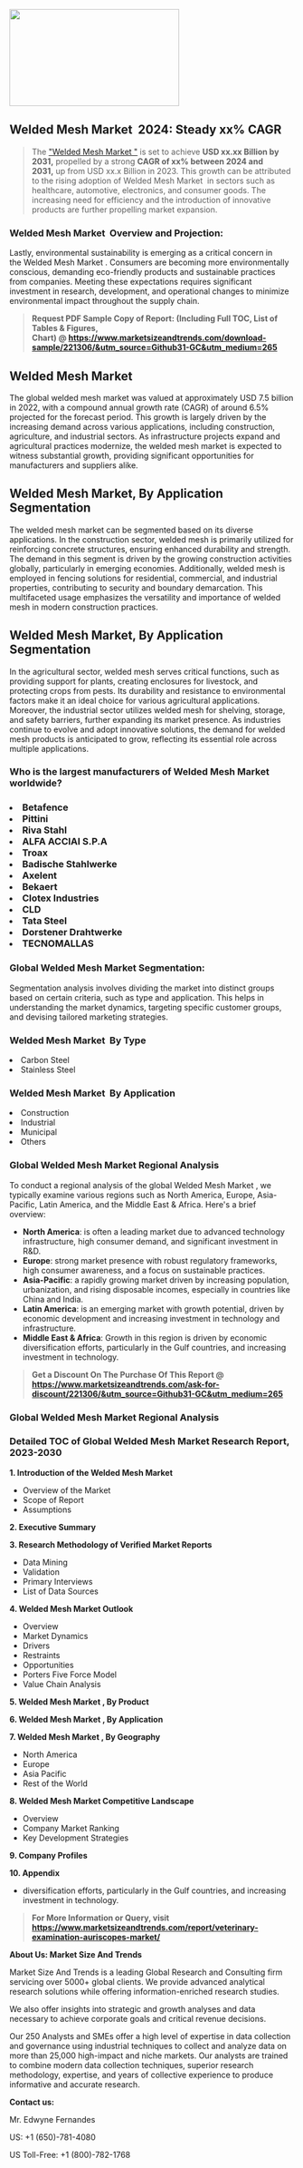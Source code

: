 <p><img class="alignnone size-medium wp-image-20088" src="https://ffe5etoiles.com/wp-content/uploads/2024/12/MST1-300x171.png" alt="" width="300" height="171" /></p><h2 id="ember46" class="ember-view reader-text-block__heading-2">Welded Mesh Market &nbsp;2024: Steady&nbsp;xx% CAGR</h2><blockquote id="ember47" class="ember-view reader-text-block__blockquote">The&nbsp;<a class="app-aware-link " href="https://www.marketsizeandtrends.com/download-sample/221306/&utm_source=Github31-GC&utm_medium=265" target="_blank" data-test-app-aware-link="">"Welded Mesh Market "</a>&nbsp;is set to achieve&nbsp;<strong>USD&nbsp;xx.xx&nbsp;Billion by 2031,</strong>&nbsp;propelled by a strong&nbsp;<strong>CAGR of&nbsp;xx% between 2024 and 2031,</strong>&nbsp;up from USD xx.x Billion in 2023. This growth can be attributed to the rising adoption of&nbsp;Welded Mesh Market &nbsp;in sectors such as healthcare, automotive, electronics, and consumer goods. The increasing need for efficiency and the introduction of innovative products are further propelling market expansion.</blockquote><h3 id="ember48" class="ember-view reader-text-block__heading-3">Welded Mesh Market &nbsp;Overview and Projection:</h3><p id="ember49" class="ember-view reader-text-block__paragraph">Lastly, environmental sustainability is emerging as a critical concern in the&nbsp;Welded Mesh Market . Consumers are becoming more environmentally conscious, demanding eco-friendly products and sustainable practices from companies. Meeting these expectations requires significant investment in research, development, and operational changes to minimize environmental impact throughout the supply chain.</p><blockquote id="ember50" class="ember-view reader-text-block__blockquote"><strong>Request PDF Sample Copy of Report: (Including Full TOC, List of Tables &amp; Figures, Chart)&nbsp;@&nbsp;<strong><a href="https://www.marketsizeandtrends.com/download-sample/221306/&utm_source=Github31-GC&utm_medium=265" target="_blank">https://www.marketsizeandtrends.com/download-sample/221306/&utm_source=Github31-GC&utm_medium=265</a></strong></strong></blockquote><h3 class=""><h2>Welded Mesh Market</h2><p>The global welded mesh market was valued at approximately USD 7.5 billion in 2022, with a compound annual growth rate (CAGR) of around 6.5% projected for the forecast period. This growth is largely driven by the increasing demand across various applications, including construction, agriculture, and industrial sectors. As infrastructure projects expand and agricultural practices modernize, the welded mesh market is expected to witness substantial growth, providing significant opportunities for manufacturers and suppliers alike.</p><h2>Welded Mesh Market, By Application Segmentation</h2><p>The welded mesh market can be segmented based on its diverse applications. In the construction sector, welded mesh is primarily utilized for reinforcing concrete structures, ensuring enhanced durability and strength. The demand in this segment is driven by the growing construction activities globally, particularly in emerging economies. Additionally, welded mesh is employed in fencing solutions for residential, commercial, and industrial properties, contributing to security and boundary demarcation. This multifaceted usage emphasizes the versatility and importance of welded mesh in modern construction practices.</p><h2>Welded Mesh Market, By Application Segmentation</h2><p>In the agricultural sector, welded mesh serves critical functions, such as providing support for plants, creating enclosures for livestock, and protecting crops from pests. Its durability and resistance to environmental factors make it an ideal choice for various agricultural applications. Moreover, the industrial sector utilizes welded mesh for shelving, storage, and safety barriers, further expanding its market presence. As industries continue to evolve and adopt innovative solutions, the demand for welded mesh products is anticipated to grow, reflecting its essential role across multiple applications.</p></h3><h3 id="" class="">Who is the largest manufacturers of&nbsp;Welded Mesh Market worldwide?</h3><h3 class=""></Li><Li>Betafence</Li><Li> Pittini</Li><Li> Riva Stahl</Li><Li> ALFA ACCIAI S.P.A</Li><Li> Troax</Li><Li> Badische Stahlwerke</Li><Li> Axelent</Li><Li> Bekaert</Li><Li> Clotex Industries</Li><Li> CLD</Li><Li> Tata Steel</Li><Li> Dorstener Drahtwerke</Li><Li> TECNOMALLAS</h3><h3 id="ember53" class="ember-view reader-text-block__heading-3">Global&nbsp;Welded Mesh Market Segmentation:</h3><p id="ember54" class="ember-view reader-text-block__paragraph">Segmentation analysis involves dividing the market into distinct groups based on certain criteria, such as type and application. This helps in understanding the market dynamics, targeting specific customer groups, and devising tailored marketing strategies.</p><h3 id="" class="">Welded Mesh Market &nbsp;By Type</h3><p></Li><Li>Carbon Steel</Li><Li> Stainless Steel</p><h3 id="" class="">Welded Mesh Market &nbsp;By Application</h3><p class=""></Li><Li>Construction</Li><Li> Industrial</Li><Li> Municipal</Li><Li> Others</p><h3 id="ember62" class="ember-view reader-text-block__heading-3">Global Welded Mesh Market Regional Analysis</h3><p id="ember63" class="ember-view reader-text-block__paragraph">To conduct a regional analysis of the global Welded Mesh Market , we typically examine various regions such as North America, Europe, Asia-Pacific, Latin America, and the Middle East &amp; Africa. Here's a brief overview:</p><ul><li><strong>North America</strong>: is often a leading market due to advanced technology infrastructure, high consumer demand, and significant investment in R&amp;D.</li><li><strong>Europe</strong>: strong market presence with robust regulatory frameworks, high consumer awareness, and a focus on sustainable practices.</li><li><strong>Asia-Pacific</strong>: a rapidly growing market driven by increasing population, urbanization, and rising disposable incomes, especially in countries like China and India.</li><li><strong>Latin America</strong>: is an emerging market with growth potential, driven by economic development and increasing investment in technology and infrastructure.</li><li><strong>Middle East &amp; Africa</strong>: Growth in this region is driven by economic diversification efforts, particularly in the Gulf countries, and increasing investment in technology.</li></ul><blockquote id="ember61" class="ember-view reader-text-block__blockquote"><strong>Get a Discount On The Purchase Of This Report @ <strong><a href="https://html-cleaner.com/" target="">https://www.marketsizeandtrends.com/ask-for-discount/221306/&utm_source=Github31-GC&utm_medium=265</a></strong></strong></blockquote><h3 id="ember62" class="ember-view reader-text-block__heading-3">Global Welded Mesh Market Regional Analysis</h3><h3 id="" class="">Detailed TOC of Global Welded Mesh Market Research Report, 2023-2030</h3><p id="" class=""><strong>1. Introduction of the Welded Mesh Market </strong></p><ul><li>Overview of the Market</li><li>Scope of Report</li><li>Assumptions</li></ul><p id="" class=""><strong>2. Executive Summary</strong></p><p id="" class=""><strong>3. Research Methodology of Verified Market Reports</strong></p><ul><li>Data Mining</li><li>Validation</li><li>Primary Interviews</li><li>List of Data Sources</li></ul><p id="" class=""><strong>4. Welded Mesh Market Outlook</strong></p><ul><li>Overview</li><li>Market Dynamics</li><li>Drivers</li><li>Restraints</li><li>Opportunities</li><li>Porters Five Force Model</li><li>Value Chain Analysis</li></ul><p id="" class=""><strong>5. Welded Mesh Market , By Product</strong></p><p id="" class=""><strong>6. Welded Mesh Market , By Application</strong></p><p id="" class=""><strong>7. Welded Mesh Market , By Geography</strong></p><ul><li>North America</li><li>Europe</li><li>Asia Pacific</li><li>Rest of the World</li></ul><p id="" class=""><strong>8. Welded Mesh Market Competitive Landscape</strong></p><ul><li>Overview</li><li>Company Market Ranking</li><li>Key Development Strategies</li></ul><p id="" class=""><strong>9. Company Profiles</strong></p><p id="" class=""><strong>10. Appendix</strong></p><ul><li>diversification efforts, particularly in the Gulf countries, and increasing investment in technology.</li></ul><blockquote id="ember65" class="ember-view reader-text-block__blockquote"><strong>For More Information or Query, visit <strong><strong><a href="https://html-cleaner.com/" target="">https://www.marketsizeandtrends.com/report/veterinary-examination-auriscopes-market/</a></strong></strong></strong></blockquote><p id="" class=""><strong>About Us: Market Size And Trends</strong></p><p id="" class="">Market Size And Trends is a leading Global Research and Consulting firm servicing over 5000+ global clients. We provide advanced analytical research solutions while offering information-enriched research studies.</p><p id="" class="">We also offer insights into strategic and growth analyses and data necessary to achieve corporate goals and critical revenue decisions.</p><p id="" class="">Our 250 Analysts and SMEs offer a high level of expertise in data collection and governance using industrial techniques to collect and analyze data on more than 25,000 high-impact and niche markets. Our analysts are trained to combine modern data collection techniques, superior research methodology, expertise, and years of collective experience to produce informative and accurate research.</p><p id="" class=""><strong>Contact us:</strong></p><p id="" class="">Mr. Edwyne Fernandes</p><p id="" class="">US: +1 (650)-781-4080</p><p id="" class="">US Toll-Free: +1 (800)-782-1768</p>
